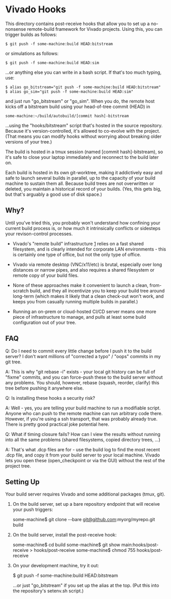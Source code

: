 Vivado Hooks
============

This directory contains post-receive hooks that allow you to set up a
no-nonsense remote-build framework for Vivado projects. Using this, you can
trigger builds as follows:

	$ git push -f some-machine:build HEAD:bitstream

or simulations as follows:

	$ git push -f some-machine:build HEAD:sim

...or anything else you can write in a bash script. If that's too much typing,
use:

	$ alias go_bitstream="git push -f some-machine:build HEAD:bitstream"
	$ alias go_sim="git push -f some-machine:build HEAD:sim"

and just run "go_bitstream" or "go_sim". When you do, the remote host kicks off
a bitstream build using your head-of-tree commit (HEAD) in

	some-machine:~/build/autobuild/[commit hash]-bitstream

...using the "hooks/bitstream" script that's hosted in the source repository.
Because it's version-controlled, it's allowed to co-evolve with the project.
(That means you can modify hooks without worrying about breaking older versions
of your tree.)

The build is hosted in a tmux session (named [commit hash]-bitstream), so it's
safe to close your laptop immediately and reconnect to the build later on.

Each build is hosted in its own git-worktree, making it addictively easy and
safe to launch several builds in parallel, up to the capacity of your build
machine to sustain them all. Because build trees are not overwritten or
deleted, you maintain a historical record of your builds. (Yes, this gets big,
but that's arguably a good use of disk space.)

Why?
----

Until you've tried this, you probably won't understand how confining your
current build process is, or how much it intrinsically conflicts or sidesteps
your revison-control processes.

* Vivado's "remote build" infrastructure [1] relies on a fast shared
  filesystem, and is clearly intended for corporate LAN environments - this is
  certainly one type of office, but not the only type of office.

* Vivado via remote desktop (VNC/x11/etc) is brutal, especially over long
  distances or narrow pipes, and also requires a shared filesystem or remote
  copy of your build files.

* None of these approaches make it convenient to launch a clean, from-scratch
  build, and they all incentivize you to keep your build tree around long-term
  (which makes it likely that a clean check-out won't work, and keeps you from
  casually running multiple builds in parallel.)

* Running an on-prem or cloud-hosted CI/CD server means one more piece of
  infrastructure to manage, and pulls at least some build configuration out of
  your tree.

FAQ
---

Q: Do I need to commit every little change before I push it to the build server?
   I don't want millions of "corrected a typo" / "oops" commits in my git tree.

A: This is why "git rebase -i" exists - your local git history can be full of
   "fixme" commits, and you can force-push these to the build server without
   any problems. You should, however, rebase (squash, reorder, clarify) this
   tree before pushing it anywhere else.

Q: Is installing these hooks a security risk?

A: Well - yes, you are telling your build machine to run a modifiable script.
   Anyone who can push to the remote machine can run arbitrary code there.
   However, if you're using a ssh transport, that was probably already true.
   There is pretty good practical joke potential here.

Q: What if timing closure fails? How can I view the results without running
   into all the same problems (shared filesystems, copied directory trees, ...)

A: That's what .dcp files are for - use the build log to find the most recent
   .dcp file, and copy it from your build server to your local machine. Vivado
   lets you open these (open_checkpoint or via the GUI) without the rest of the
   project tree.

Setting Up
----------

Your build server requires Vivado and some additional packages (tmux, git).

1. On the build server, set up a bare repository endpoint that will receive
   your push triggers:

   some-machine$ git clone --bare git@github.com:myorg/myrepo.git build

2. On the build server, install the post-receive hook:

   some-machine$ cd build
   some-machine$ git show main:hooks/post-receive > hooks/post-receive
   some-machine$ chmod 755 hooks/post-receive

3. On your development machine, try it out:

   $ git push -f some-machine:build HEAD:bitstream

   ...or just "go_bitstream" if you set up the alias at the top. (Put this into
   the repository's setenv.sh script.)

[1]: https://docs.amd.com/r/en-US/ug904-vivado-implementation/Using-Remote-Hosts-and-Compute-Clusters
